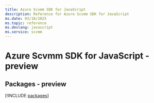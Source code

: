 ```yaml
---
title: Azure Scvmm SDK for JavaScript
description: Reference for Azure Scvmm SDK for JavaScript
ms.date: 03/18/2025
ms.topic: reference
ms.devlang: javascript
ms.service: scvmm
---
```

# Azure Scvmm SDK for JavaScript - preview
## Packages - preview
[!INCLUDE [packages](scvmm-index.md)]